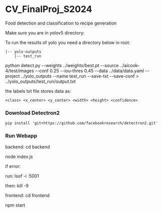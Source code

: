 # CV_FinalProj_S2024
Food detection and classification to recipe generation

Make sure you are in yolov5 directory:

To run the results of yolo you need a directory below in root:
```
|-- yolo-outputs
    |-- test_run
```
python detect.py --weights ../weights/best.pt --source ../aicook-4/test/images --conf 0.25 --iou-thres 0.45 --data ../data/data.yaml --project ../yolo_outputs --name test_run --save-txt --save-conf > ../yolo_outputs/test_run/output.txt

the labels txt file stores data as:
```
<class> <x_center> <y_center> <width> <height> <confidence>
```

### Download Detectron2
```
pip install 'git+https://github.com/facebookresearch/detectron2.git'

```


### Run Webapp

backend: cd backend

node index.js

if error:

run: lsof -i :5001

then: kill -9 <PID>


frontend: cd frontend

npm start

